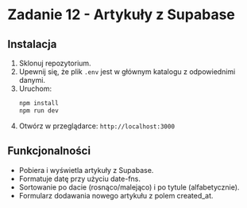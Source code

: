 # Zadanie 12 - Artykuły z Supabase

## Instalacja

1. Sklonuj repozytorium.
2. Upewnij się, że plik `.env` jest w głównym katalogu z odpowiednimi danymi.
3. Uruchom:
   ```bash
   npm install
   npm run dev
   ```
4. Otwórz w przeglądarce: `http://localhost:3000`

## Funkcjonalności

- Pobiera i wyświetla artykuły z Supabase.
- Formatuje datę przy użyciu date-fns.
- Sortowanie po dacie (rosnąco/malejąco) i po tytule (alfabetycznie).
- Formularz dodawania nowego artykułu z polem created_at.